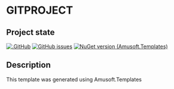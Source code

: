# GITPROJECT

## Project state
[![.GitHub](https://github.com/GITOWNER/GITPROJECT/actions/workflows/CI.yml/badge.svg)](https://github.com/GITOWNER/GITPROJECT/actions/workflows/CI.yml)
[![GitHub issues](https://img.shields.io/github/issues/GITOWNER/GITPROJECT)](https://github.com/GITOWNER/GITPROJECT/issues)
[![NuGet version (Amusoft.Templates)](https://img.shields.io/nuget/v/MyPackageId.svg)](https://www.nuget.org/packages/MyPackageId/)


## Description

This template was generated using Amusoft.Templates